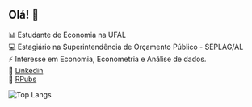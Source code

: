 ## Olá! 👋

:bar_chart: Estudante de Economia na UFAL \
:computer: Estagiário na Superintendência de Orçamento Público - SEPLAG/AL \
:zap: Interesse em Economia, Econometria e Análise de dados. \
:bookmark_tabs: [Linkedin](https://www.linkedin.com/in/vinicius-oc-ventura/) \
:bookmark_tabs: [RPubs](https://rpubs.com/viniventur/)

![Top Langs](https://github-readme-stats.vercel.app/api/top-langs/?username=viniventur&layout=compact)

<!--
**viniventur/viniventur** is a ✨ _special_ ✨ repository because its `README.md` (this file) appears on your GitHub profile.

Here are some ideas to get you started:

- 🔭 I’m currently working on ...
- 🌱 I’m currently learning ...
- 👯 I’m looking to collaborate on ...
- 🤔 I’m looking for help with ...
- 💬 Ask me about ...
- 📫 How to reach me: ...
- 😄 Pronouns: ...
- ⚡ Fun fact: ...
-->
